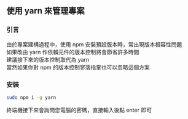 ## **使用 yarn 來管理專案**

### **引言**

由於專案建構過程中，使用 npm 安裝預設版本時，常出現版本相容性問題<br>
如果改由 yarn 作依賴元件的版本控制將會節省許多時間 <br>
建議接下來的版本控制取代為 yarn <br>
當然如果你對 npm 的版本控制寥落指掌也可以忽略這個方案 <br>

### **安裝**

```bash
sudo npm i -g yarn
```

終端機接下來會詢問您電腦的密碼，直接輸入後點 enter 即可